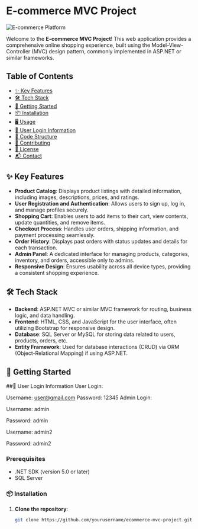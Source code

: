 # E-commerce MVC Project

![E-commerce Platform](https://via.placeholder.com/1200x300?text=E-commerce+MVC+Project)

Welcome to the **E-commerce MVC Project**! This web application provides a comprehensive online shopping experience, built using the Model-View-Controller (MVC) design pattern, commonly implemented in ASP.NET or similar frameworks.

## Table of Contents

- [✨ Key Features](#key-features)
- [🛠️ Tech Stack](#tech-stack)
- [🚀 Getting Started](#getting-started)
- [📦 Installation](#installation)
- [🖥️ Usage](#usage)
- [👤 User Login Information](#user-login-information)
- [📂 Code Structure](#code-structure)
- [🤝 Contributing](#contributing)
- [📄 License](#license)
- [📬 Contact](#contact)

## ✨ Key Features

- **Product Catalog**: Displays product listings with detailed information, including images, descriptions, prices, and ratings.
- **User Registration and Authentication**: Allows users to sign up, log in, and manage profiles securely.
- **Shopping Cart**: Enables users to add items to their cart, view contents, update quantities, and remove items.
- **Checkout Process**: Handles user orders, shipping information, and payment processing seamlessly.
- **Order History**: Displays past orders with status updates and details for each transaction.
- **Admin Panel**: A dedicated interface for managing products, categories, inventory, and orders, accessible only to admins.
- **Responsive Design**: Ensures usability across all device types, providing a consistent shopping experience.

## 🛠️ Tech Stack

- **Backend**: ASP.NET MVC or similar MVC framework for routing, business logic, and data handling.
- **Frontend**: HTML, CSS, and JavaScript for the user interface, often utilizing Bootstrap for responsive design.
- **Database**: SQL Server or MySQL for storing data related to users, products, orders, etc.
- **Entity Framework**: Used for database interactions (CRUD) via ORM (Object-Relational Mapping) if using ASP.NET.

## 🚀 Getting Started

##👤 User Login Information
User Login:

Username: user@gmail.com
Password: 12345
Admin Login:

Username: admin

Password: admin

Username: admin2

Password: admin2

### Prerequisites

- .NET SDK (version 5.0 or later)
- SQL Server

### 📦 Installation

1. **Clone the repository**:
   ```bash
   git clone https://github.com/yourusername/ecommerce-mvc-project.git
